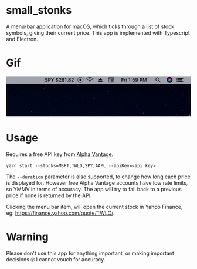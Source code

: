 # small_stonks

A menu-bar application for macOS, which ticks through a list of stock symbols, giving their current price. This app is implemented with Typescript and Electron.

# Gif

<img src="example.gif">

# Usage

Requires a free API key from [Alpha Vantage](https://www.alphavantage.co/support/#api-key).

```
yarn start --stocks=MSFT,TWLO,SPY,AAPL --apiKey=<api key>
```

The `--duration` parameter is also supported, to change how long each price is displayed for. However free Alpha Vantage accounts have low rate limits, so YMMV in terms of accuracy. The app will try to fall back to a previous price if none is returned by the API.

Clicking the menu bar item, will open the current stock in Yahoo Finance, eg: https://finance.yahoo.com/quote/TWLO/.

# Warning

Please don't use this app for anything important, or making important decisions 🙄 I cannot vouch for accuracy.